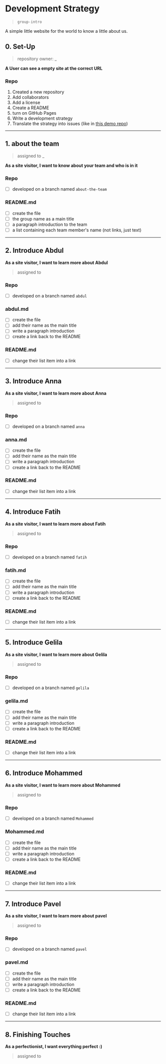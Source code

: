 # Development Strategy

> `group-intro`

A simple little website for the world to know a little about us.

## 0. Set-Up

> repository owner: _

__A User can see a empty site at the correct URL__

### Repo

1. Created a new repository
1. Add collaborators
1. Add a license
1. Create a README
1. turn on GitHub Pages
1. Write a development strategy
1. Translate the strategy into issues (like in [this demo repo](https://github.com/hackyourfuturebelgium/from-strategy-to-issues))

---

## 1. about the team

> assigned to _

__As a site visitor, I want to know about your team and who is in it__

### Repo

- [ ] developed on a branch named `about-the-team`

### README.md

- [ ] create the file
- [ ] the group name as a main title
- [ ] a paragraph introduction to the team
- [ ] a list containing each team member's name (not links, just text)

---

## 2. Introduce Abdul

__As a site visitor, I want to learn more about Abdul__

> assigned to 

### Repo

- [ ] developed on a branch named `abdul`

### abdul.md

- [ ] create the file
- [ ] add their name as the main title
- [ ] write a paragraph introduction
- [ ] create a link back to the README

### README.md

- [ ] change their list item into a link

---

## 3. Introduce Anna

__As a site visitor, I want to learn more about Anna__

> assigned to 

### Repo

- [ ] developed on a branch named `anna`

### anna.md

- [ ] create the file
- [ ] add their name as the main title
- [ ] write a paragraph introduction
- [ ] create a link back to the README

### README.md

- [ ] change their list item into a link

---

## 4. Introduce Fatih

__As a site visitor, I want to learn more about Fatih__

> assigned to 

### Repo

- [ ] developed on a branch named `fatih`

### fatih.md

- [ ] create the file
- [ ] add their name as the main title
- [ ] write a paragraph introduction
- [ ] create a link back to the README

### README.md

- [ ] change their list item into a link

---

## 5. Introduce Gelila

__As a site visitor, I want to learn more about Gelila__

> assigned to 

### Repo

- [ ] developed on a branch named `gelila`

### gelila.md

- [ ] create the file
- [ ] add their name as the main title
- [ ] write a paragraph introduction
- [ ] create a link back to the README

### README.md

- [ ] change their list item into a link

---

## 6. Introduce Mohammed

__As a site visitor, I want to learn more about Mohammed__

> assigned to 

### Repo

- [ ] developed on a branch named `Mohammed`

### Mohammed.md

- [ ] create the file
- [ ] add their name as the main title
- [ ] write a paragraph introduction
- [ ] create a link back to the README

### README.md

- [ ] change their list item into a link

---

## 7. Introduce Pavel

__As a site visitor, I want to learn more about pavel__

> assigned to 

### Repo

- [ ] developed on a branch named `pavel`

### pavel.md

- [ ] create the file
- [ ] add their name as the main title
- [ ] write a paragraph introduction
- [ ] create a link back to the README

### README.md

- [ ] change their list item into a link

---

## 8. Finishing Touches

__As a perfectionist, I want everything perfect :)__

> assigned to 
